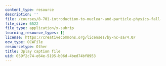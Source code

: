 ```yaml
---
content_type: resource
description: ''
file: /courses/8-701-introduction-to-nuclear-and-particle-physics-fall-2020/059f2c74e64e5195b06d4bed74bf8953_LGm2fvo-M9g.vtt
file_size: 6522
file_type: application/x-subrip
learning_resource_types: []
license: https://creativecommons.org/licenses/by-nc-sa/4.0/
ocw_type: OCWFile
resourcetype: Other
title: 3play caption file
uid: 059f2c74-e64e-5195-b06d-4bed74bf8953
---
```

